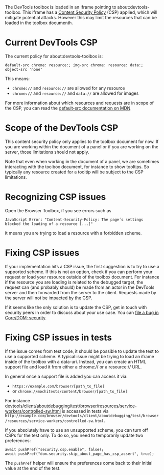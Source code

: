 
The DevTools toolbox is loaded in an iframe pointing to about:devtools-toolbox. This iframe has a [Content Security Policy](https://developer.mozilla.org/en-US/docs/Web/HTTP/CSP) (CSP) applied, which will mitigate potential attacks. However this may limit the resources that can be loaded in the toolbox documenth.

# Current DevTools CSP

The current policy for about:devtools-toolbox is:
```
default-src chrome: resource:; img-src chrome: resource: data:; object-src 'none'
```

This means:
- `chrome://` and `resource://` are allowed for any resource
- `chrome://` and `resource://` and `data://` are allowed for images

For more information about which resources and requests are in scope of the CSP, you can read the [default-src documentation on MDN](https://developer.mozilla.org/en-US/docs/Web/HTTP/Headers/Content-Security-Policy/default-src).

# Scope of the DevTools CSP

This content security policy only applies to the toolbox document for now. If you are working within the document of a panel or if you are working on the server, those limitations should not apply.

Note that even when working in the document of a panel, we are sometimes interacting with the toolbox document, for instance to show tooltips. So typically any resource created for a tooltip will be subject to the CSP limitations.

# Recognizing CSP issues

Open the Browser Toolbox, if you see errors such as

```
JavaScript Error: "Content-Security-Policy: The page’s settings blocked the loading of a resource [...]"
```

it means you are trying to load a resource with a forbidden scheme.

# Fixing CSP issues

If your implementation hits a CSP issue, the first suggestion is to try to use a supported scheme. If this is not an option, check if you can perform your request or load your resource outside of the toolbox document. For instance if the resource you are loading is related to the debugged target, the request can (and probably should) be made from an actor in the DevTools server and then forwarded from the server to the client. Requests made by the server will not be impacted by the CSP.

If it seems like the only solution is to update the CSP, get in touch with security peers in order to discuss about your use case. You can [file a bug in Core/DOM: security](https://bugzilla.mozilla.org/enter_bug.cgi?product=Core&component=DOM%3A%20Security).

# Fixing CSP issues in tests

If the issue comes from test code, it should be possible to update the test to use a supported scheme. A typical issue might be trying to load an iframe inside of the toolbox with a data-uri. Instead, you can create an HTML support file and load it from either a chrome:// or a resource:// URL.

In general once a support file is added you can access it via:
- `https://example.com/browser/[path_to_file]`
- or `chrome://mochitests/content/browser/[path_to_file]`

For instance [devtools/client/aboutdebugging/test/browser/resources/service-workers/controlled-sw.html](https://searchfox.org/mozilla-central/source/devtools/client/aboutdebugging/test/browser/resources/service-workers/controlled-sw.html) is accessed in tests via `http://example.com/browser/devtools/client/aboutdebugging/test/browser/resources/service-workers/controlled-sw.html`.

If you absolutely have to use an unsupported scheme, you can turn off CSPs for the test only. To do so, you need to temporarily update two preferences:

```
await pushPref("security.csp.enable", false);
await pushPref("dom.security.skip_about_page_has_csp_assert", true);
```

The `pushPref` helper will ensure the preferences come back to their initial value at the end of the test.
